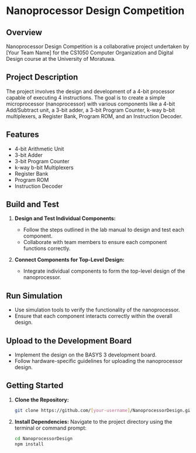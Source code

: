 # Nanoprocessor Design Competition

## Overview
Nanoprocessor Design Competition is a collaborative project undertaken by [Your Team Name] for the CS1050 Computer Organization and Digital Design course at the University of Moratuwa.

## Project Description
The project involves the design and development of a 4-bit processor capable of executing 4 instructions. The goal is to create a simple microprocessor (nanoprocessor) with various components like a 4-bit Add/Subtract unit, a 3-bit adder, a 3-bit Program Counter, k-way b-bit multiplexers, a Register Bank, Program ROM, and an Instruction Decoder.

## Features
- 4-bit Arithmetic Unit
- 3-bit Adder
- 3-bit Program Counter
- k-way b-bit Multiplexers
- Register Bank
- Program ROM
- Instruction Decoder

## Build and Test
1. **Design and Test Individual Components:**
   - Follow the steps outlined in the lab manual to design and test each component.
   - Collaborate with team members to ensure each component functions correctly.

2. **Connect Components for Top-Level Design:**
   - Integrate individual components to form the top-level design of the nanoprocessor.

## Run Simulation
- Use simulation tools to verify the functionality of the nanoprocessor.
- Ensure that each component interacts correctly within the overall design.

## Upload to the Development Board
- Implement the design on the BASYS 3 development board.
- Follow hardware-specific guidelines for uploading the nanoprocessor design.


## Getting Started
1. **Clone the Repository:**
   ```bash
   git clone https://github.com/[your-username]/NanoprocessorDesign.git

2. **Install Dependencies:**
  Navigate to the project directory using the terminal or command prompt:
  
     ```bash
     cd NanoprocessorDesign
     npm install

